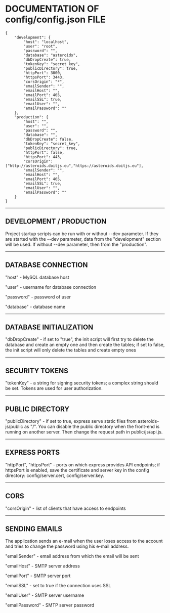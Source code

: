 # DOCUMENTATION OF config/config.json FILE

    {
        "development": {
            "host": "localhost",
            "user": "root",
            "password": "",
            "database": "asteroids",
            "dbDropCreate": true,
            "tokenKey": "secret_key",
            "publicDirectory": true,
            "httpPort": 3000,
            "httpsPort": 3443,
            "corsOrigin": "*",
            "emailSender": "",
            "emailHost": "",
            "emailPort": 465,
            "emailSSL": true,
            "emailUser": "",
            "emailPassword": ""
        },
        "production": {
            "host": "",
            "user": "",
            "password": "",
            "database": "",
            "dbDropCreate": false,
            "tokenKey": "secret_key",
            "publicDirectory": true,
            "httpPort": false,
            "httpsPort": 443,
            "corsOrigin": ["http://asteroids.doitjs.eu","https://asteroids.doitjs.eu"],
            "emailSender": "",
            "emailHost": "",
            "emailPort": 465,
            "emailSSL": true,
            "emailUser": "",
            "emailPassword": ""
        }
    }

---

## DEVELOPMENT / PRODUCTION

Project startup scripts can be run with or without --dev parameter. If they are started with the --dev parameter, data from the "development" section will be used. If without --dev parameter, then from the "production".

---

## DATABASE CONNECTION

"host" - MySQL database host

"user" - username for database connection

"password" - password of user

"database" - database name

---

## DATABASE INITIALIZATION

"dbDropCreate" - if set to "true", the init script will first try to delete the database and create an empty one and then create the tables; if set to false, the init script will only delete the tables and create empty ones

---

## SECURITY TOKENS

"tokenKey" - a string for signing security tokens; a complex string should be set. Tokens are used for user authorization.

---

## PUBLIC DIRECTORY

"publicDirectory" - if set to true, express serve static files from asteroids-js/public as "/". You can disable the public directory when the front-end is running on another server. Then change the request path in public/js/api.js.

---

## EXPRESS PORTS

"httpPort", "httpsPort" - ports on which express provides API endpoints; if httpsPort is enabled, save the certificate and server key in the config directory: config/server.cert, config/server.key.

---

## CORS

"corsOrigin" - list of clients that have access to endpoints

---

## SENDING EMAILS

The application sends an e-mail when the user loses access to the account and tries to change the password using his e-mail address.

"emailSender" - email address from which the email will be sent

"emailHost" - SMTP server address

"emailPort" - SMTP server port

"emailSSL" - set to true if the connection uses SSL

"emailUser" - SMTP server username

"emailPassword" - SMTP server password